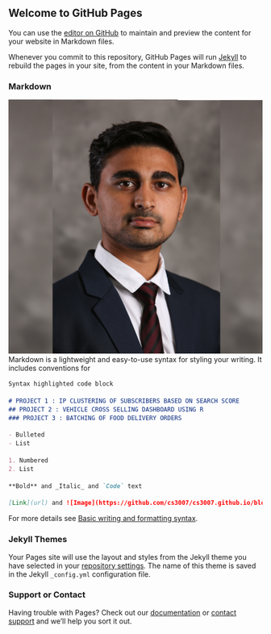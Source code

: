 ## Welcome to GitHub Pages

You can use the [editor on GitHub](https://github.com/cs3007/cs3007.github.io/edit/main/index.md) to maintain and preview the content for your website in Markdown files.

Whenever you commit to this repository, GitHub Pages will run [Jekyll](https://jekyllrb.com/) to rebuild the pages in your site, from the content in your Markdown files.

### Markdown
![Image](https://github.com/cs3007/cs3007.github.io/blob/main/Solanki2-Chetan.jpg)
Markdown is a lightweight and easy-to-use syntax for styling your writing. It includes conventions for

```markdown
Syntax highlighted code block

# PROJECT 1 : IP CLUSTERING OF SUBSCRIBERS BASED ON SEARCH SCORE
## PROJECT 2 : VEHICLE CROSS SELLING DASHBOARD USING R
### PROJECT 3 : BATCHING OF FOOD DELIVERY ORDERS

- Bulleted
- List

1. Numbered
2. List

**Bold** and _Italic_ and `Code` text

[Link](url) and ![Image](https://github.com/cs3007/cs3007.github.io/blob/main/Solanki2-Chetan.jpg)
```

For more details see [Basic writing and formatting syntax](https://docs.github.com/en/github/writing-on-github/getting-started-with-writing-and-formatting-on-github/basic-writing-and-formatting-syntax).

### Jekyll Themes

Your Pages site will use the layout and styles from the Jekyll theme you have selected in your [repository settings](https://github.com/cs3007/cs3007.github.io/settings/pages). The name of this theme is saved in the Jekyll `_config.yml` configuration file.

### Support or Contact

Having trouble with Pages? Check out our [documentation](https://docs.github.com/categories/github-pages-basics/) or [contact support](https://support.github.com/contact) and we’ll help you sort it out.

